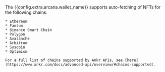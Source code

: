 The {{config.extra.arcana.wallet_name}} supports auto-fetching of NFTs for the following chains:

    * Ethereum
    * Fantom
    * Binance Smart Chain
    * Polygon
    * Avalanche
    * Arbitrum
    * Syscoin
    * Optimism

    For a full list of chains supported by Ankr APIs, see [here](https://www.ankr.com/docs/advanced-api/overview/#chains-supported).
